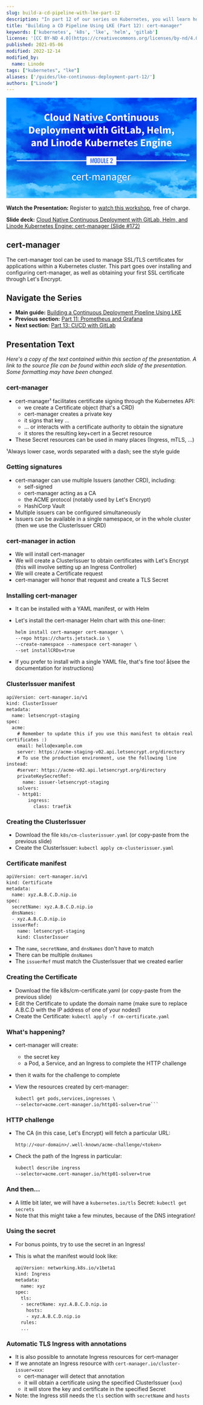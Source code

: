 ```yaml
---
slug: build-a-cd-pipeline-with-lke-part-12
description: "In part 12 of our series on Kubernetes, you will learn how to install and configure cert-manager, and obtain a TLS/SSL certificate for your Kubernetes cluster."
title: "Building a CD Pipeline Using LKE (Part 12): cert-manager"
keywords: ['kubernetes', 'k8s', 'lke', 'helm', 'gitlab']
license: '[CC BY-ND 4.0](https://creativecommons.org/licenses/by-nd/4.0)'
published: 2021-05-06
modified: 2022-12-14
modified_by:
  name: Linode
tags: ["kubernetes", "lke"]
aliases: ['/guides/lke-continuous-deployment-part-12/']
authors: ["Linode"]
---
```


![Cloud Native Continuous Deployment with GitLab, Helm, and Linode Kubernetes Engine: cert-manager](cd-presentation-header-12-cert-manager.png "Cloud Native Continuous Deployment with GitLab, Helm, and Linode Kubernetes Engine: cert-manager")

**Watch the Presentation:** Register to [watch this workshop](https://event.on24.com/wcc/r/3121133/FC5BC89B210FAAFFC957E6204E55A228?partnerref=website_docs), free of charge.

**Slide deck:** [Cloud Native Continuous Deployment with GitLab, Helm, and Linode Kubernetes Engine: cert-manager (Slide #172)](https://2021-03-lke.container.training/#172)

## cert-manager

The cert-manager tool can be used to manage SSL/TLS certificates for applications within a Kubernetes cluster. This part goes over installing and configuring cert-manager, as well as obtaining your first SSL certificate through Let's Encrypt.

## Navigate the Series

- **Main guide:** [Building a Continuous Deployment Pipeline Using LKE](/docs/guides/build-a-cd-pipeline-with-lke/)
- **Previous section:** [Part 11: Prometheus and Grafana](/docs/guides/build-a-cd-pipeline-with-lke-part-11/)
- **Next section:** [Part 13: CI/CD with GitLab](/docs/guides/build-a-cd-pipeline-with-lke-part-13/)

## Presentation Text

*Here's a copy of the text contained within this section of the presentation. A link to the source file can be found within each slide of the presentation. Some formatting may have been changed.*

### cert-manager

- cert-manager¹ facilitates certificate signing through the Kubernetes API:
  - we create a Certificate object (that's a CRD)
  - cert-manager creates a private key
  - it signs that key ...
  - ... or interacts with a certificate authority to obtain the signature
  - it stores the resulting key+cert in a Secret resource
- These Secret resources can be used in many places (Ingress, mTLS, ...)

¹Always lower case, words separated with a dash; see the style guide

### Getting signatures

- cert-manager can use multiple Issuers (another CRD), including:
  - self-signed
  - cert-manager acting as a CA
  - the ACME protocol (notably used by Let's Encrypt)
  - HashiCorp Vault
- Multiple issuers can be configured simultaneously
- Issuers can be available in a single namespace, or in the whole cluster (then we use the ClusterIssuer CRD)

### cert-manager in action

- We will install cert-manager
- We will create a ClusterIssuer to obtain certificates with Let's Encrypt (this will involve setting up an Ingress Controller)
- We will create a Certificate request
- cert-manager will honor that request and create a TLS Secret

### Installing cert-manager

- It can be installed with a YAML manifest, or with Helm
- Let's install the cert-manager Helm chart with this one-liner:

      helm install cert-manager cert-manager \
      --repo https://charts.jetstack.io \
      --create-namespace --namespace cert-manager \
      --set installCRDs=true

- If you prefer to install with a single YAML file, that's fine too! å(see the documentation for instructions)

### ClusterIssuer manifest

    apiVersion: cert-manager.io/v1
    kind: ClusterIssuer
    metadata:
      name: letsencrypt-staging
    spec:
      acme:
        # Remember to update this if you use this manifest to obtain real certificates :)
        email: hello@example.com
        server: https://acme-staging-v02.api.letsencrypt.org/directory
        # To use the production environment, use the following line instead:
        #server: https://acme-v02.api.letsencrypt.org/directory
        privateKeySecretRef:
          name: issuer-letsencrypt-staging
        solvers:
        - http01:
            ingress:
              class: traefik

### Creating the ClusterIssuer

- Download the file `k8s/cm-clusterissuer.yaml` (or copy-paste from the previous slide)
- Create the ClusterIssuer: `kubectl apply cm-clusterissuer.yaml`

### Certificate manifest

    apiVersion: cert-manager.io/v1
    kind: Certificate
    metadata:
      name: xyz.A.B.C.D.nip.io
    spec:
      secretName: xyz.A.B.C.D.nip.io
      dnsNames:
      - xyz.A.B.C.D.nip.io
      issuerRef:
        name: letsencrypt-staging
        kind: ClusterIssuer

- The `name`, `secretName`, and `dnsNames` don't have to match
- There can be multiple `dnsNames`
- The `issuerRef` must match the ClusterIssuer that we created earlier

### Creating the Certificate

- Download the file k8s/cm-certificate.yaml (or copy-paste from the previous slide)
- Edit the Certificate to update the domain name (make sure to replace A.B.C.D with the IP address of one of your nodes!)
- Create the Certificate: `kubectl apply -f cm-certificate.yaml`

### What's happening?

- cert-manager will create:
    - the secret key
    - a Pod, a Service, and an Ingress to complete the HTTP challenge
- then it waits for the challenge to complete
- View the resources created by cert-manager:

      kubectl get pods,services,ingresses \
      --selector=acme.cert-manager.io/http01-solver=true```

### HTTP challenge

- The CA (in this case, Let's Encrypt) will fetch a particular URL:

      http://<our-domain>/.well-known/acme-challenge/<token>

- Check the path of the Ingress in particular:

      kubectl describe ingress
      --selector=acme.cert-manager.io/http01-solver=true

### And then...

- A little bit later, we will have a `kubernetes.io/tls` Secret: `kubectl get secrets`
- Note that this might take a few minutes, because of the DNS integration!

### Using the secret

- For bonus points, try to use the secret in an Ingress!

- This is what the manifest would look like:

      apiVersion: networking.k8s.io/v1beta1
      kind: Ingress
      metadata:
        name: xyz
      spec:
        tls:
        - secretName: xyz.A.B.C.D.nip.io
          hosts:
          - xyz.A.B.C.D.nip.io
        rules:
        ...

### Automatic TLS Ingress with annotations

- It is also possible to annotate Ingress resources for cert-manager
- If we annotate an Ingress resource with `cert-manager.io/cluster-issuer=xxx`:
    - cert-manager will detect that annotation
    - it will obtain a certificate using the specified ClusterIssuer (`xxx`)
    - it will store the key and certificate in the specified Secret
- Note: the Ingress still needs the `tls` section with `secretName` and `hosts`